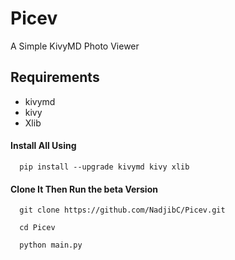 # Picev
A Simple KivyMD Photo Viewer

## Requirements

- kivymd
- kivy
- Xlib

#### Install All Using
      pip install --upgrade kivymd kivy xlib
#### Clone It Then Run the beta Version
      git clone https://github.com/NadjibC/Picev.git
      
      cd Picev
      
      python main.py
